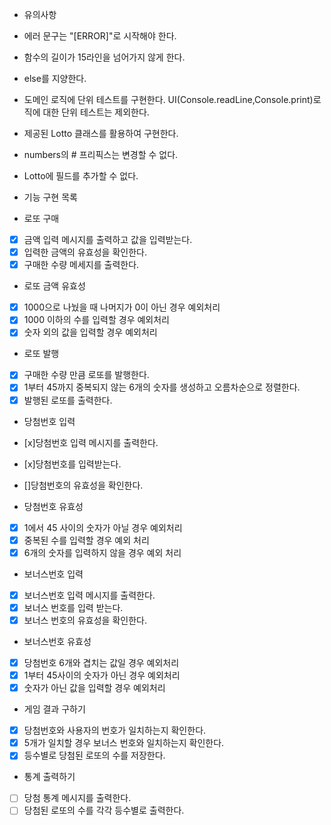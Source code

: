 - 유의사항

- 에러 문구는 "[ERROR]"로 시작해야 한다.
- 함수의 길이가 15라인을 넘어가지 않게 한다.
- else를 지양한다.
- 도메인 로직에 단위 테스트를 구현한다. UI(Console.readLine,Console.print)로직에 대한 단위 테스트는 제외한다.
- 제공된 Lotto 클래스를 활용하여 구현한다.
- numbers의 # 프리픽스는 변경할 수 없다.
- Lotto에 필드를 추가할 수 없다.

- 기능 구현 목록

- 로또 구매
- [x] 금액 입력 메시지를 출력하고 값을 입력받는다.
- [x] 입력한 금액의 유효성을 확인한다.
- [x] 구매한 수량 메세지를 출력한다.

- 로또 금액 유효성
- [x] 1000으로 나눴을 때 나머지가 0이 아닌 경우 예외처리
- [x] 1000 이하의 수를 입력할 경우 예외처리
- [x] 숫자 외의 값을 입력할 경우 예외처리

- 로또 발행
- [x] 구매한 수량 만큼 로또를 발행한다.
- [x] 1부터 45까지 중복되지 않는 6개의 숫자를 생성하고 오름차순으로 정렬한다.
- [x] 발행된 로또를 출력한다.

- 당첨번호 입력
- [x]당첨번호 입력 메시지를 출력한다.
- [x]당첨번호를 입력받는다.
- []당첨번호의 유효성을 확인한다.

- 당첨번호 유효성
- [x] 1에서 45 사이의 숫자가 아닐 경우 예외처리
- [x] 중복된 수를 입력할 경우 예외 처리
- [x] 6개의 숫자를 입력하지 않을 경우 예외 처리

- 보너스번호 입력
- [x] 보너스번호 입력 메시지를 출력한다.
- [x] 보너스 번호를 입력 받는다.
- [x] 보너스 번호의 유효성을 확인한다.

- 보너스번호 유효성
- [x] 당첨번호 6개와 겹치는 값일 경우 예외처리
- [x] 1부터 45사이의 숫자가 아닌 경우 예외처리
- [x] 숫자가 아닌 값을 입력할 경우 예외처리

- 게임 결과 구하기
- [x] 당첨번호와 사용자의 번호가 일치하는지 확인한다.
- [x] 5개가 일치할 경우 보너스 번호와 일치하는지 확인한다.
- [x] 등수별로 당첨된 로또의 수를 저장한다.

- 통계 출력하기
- [ ] 당첨 통계 메시지를 출력한다.
- [ ] 당첨된 로또의 수를 각각 등수별로 출력한다.

